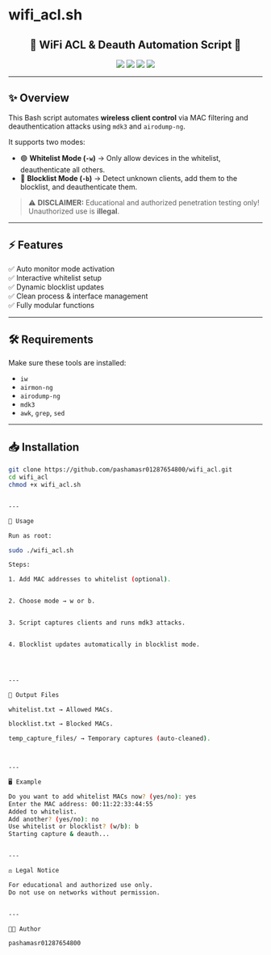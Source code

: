 # wifi_acl.sh

<h2 align="center">
  🚀 WiFi ACL & Deauth Automation Script 🚀
</h2>

<p align="center">
  <img src="https://img.shields.io/badge/Bash-Script-blue?logo=gnu-bash&logoColor=white">
  <img src="https://img.shields.io/badge/License-Educational-green">
  <img src="https://img.shields.io/badge/Tools-Airodump%20%7C%20MDK3-orange">
  <img src="https://img.shields.io/github/stars/pashamasr01287654800/wifi_acl?style=social">
</p>

---

## ✨ Overview
This Bash script automates **wireless client control** via MAC filtering and deauthentication attacks using `mdk3` and `airodump-ng`.

It supports two modes:

- 🟢 **Whitelist Mode (`-w`)** → Only allow devices in the whitelist, deauthenticate all others.
- 🔴 **Blocklist Mode (`-b`)** → Detect unknown clients, add them to the blocklist, and deauthenticate them.

> ⚠ **DISCLAIMER:** Educational and authorized penetration testing only!  
> Unauthorized use is **illegal**.

---

## ⚡ Features
✅ Auto monitor mode activation  
✅ Interactive whitelist setup  
✅ Dynamic blocklist updates  
✅ Clean process & interface management  
✅ Fully modular functions  

---

## 🛠 Requirements
Make sure these tools are installed:
- `iw`
- `airmon-ng`
- `airodump-ng`
- `mdk3`
- `awk`, `grep`, `sed`

---

## 📥 Installation
```bash
git clone https://github.com/pashamasr01287654800/wifi_acl.git
cd wifi_acl
chmod +x wifi_acl.sh


---

🚀 Usage

Run as root:

sudo ./wifi_acl.sh

Steps:

1. Add MAC addresses to whitelist (optional).


2. Choose mode → w or b.


3. Script captures clients and runs mdk3 attacks.


4. Blocklist updates automatically in blocklist mode.




---

📂 Output Files

whitelist.txt → Allowed MACs.

blocklist.txt → Blocked MACs.

temp_capture_files/ → Temporary captures (auto-cleaned).



---

🖥 Example

Do you want to add whitelist MACs now? (yes/no): yes
Enter the MAC address: 00:11:22:33:44:55
Added to whitelist.
Add another? (yes/no): no
Use whitelist or blocklist? (w/b): b
Starting capture & deauth...


---

⚖ Legal Notice

For educational and authorized use only.
Do not use on networks without permission.


---

👨‍💻 Author

pashamasr01287654800
